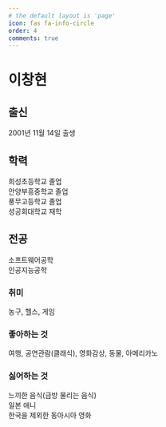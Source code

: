 ```yaml
---
# the default layout is 'page'
icon: fas fa-info-circle
order: 4
comments: true
---
```


# 이창현
## 출신
2001년 11월 14일 출생  
## 학력
희성초등학교 졸업  
안양부흥중학교 졸업  
풍무고등학교 졸업  
성공회대학교 재학  
## 전공
소프트웨어공학  
인공지능공학  
### 취미  
농구, 헬스, 게임  
### 좋아하는 것  
여행, 공연관람(클래식), 영화감상, 동물, 아메리카노  
### 싫어하는 것  
느끼한 음식(금방 물리는 음식)  
일본 애니  
한국을 제외한 동아시아 영화  

